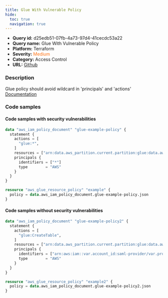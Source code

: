```yaml
---
title: Glue With Vulnerable Policy
hide:
  toc: true
  navigation: true
---
```


<style>
  .highlight .hll {
    background-color: #ff171742;
  }
  .md-content {
    max-width: 1100px;
    margin: 0 auto;
  }
</style>

-   **Query id:** d25edb51-07fb-4a73-97d4-41cecdc53a22
-   **Query name:** Glue With Vulnerable Policy
-   **Platform:** Terraform
-   **Severity:** <span style="color:#ff7213">Medium</span>
-   **Category:** Access Control
-   **URL:** [Github](https://github.com/Checkmarx/kics/tree/master/assets/queries/terraform/aws/glue_with_vulnerable_policy)

### Description
Glue policy should avoid wildcard in 'principals' and 'actions'<br>
[Documentation](https://registry.terraform.io/providers/hashicorp/aws/latest/docs/resources/glue_resource_policy#policy)

### Code samples
#### Code samples with security vulnerabilities
```tf title="Positive test num. 1 - tf file" hl_lines="15"
data "aws_iam_policy_document" "glue-example-policy" {
  statement {
    actions = [
      "glue:*",
    ]
    resources = ["arn:data.aws_partition.current.partition:glue:data.aws_region.current.name:data.aws_caller_identity.current.account_id:*"]
    principals {
      identifiers = ["*"]
      type        = "AWS"
    }
  }
}

resource "aws_glue_resource_policy" "example" {
  policy = data.aws_iam_policy_document.glue-example-policy.json
}

```


#### Code samples without security vulnerabilities
```tf title="Negative test num. 1 - tf file"
data "aws_iam_policy_document" "glue-example-policy2" {
  statement {
    actions = [
      "glue:CreateTable",
    ]
    resources = ["arn:data.aws_partition.current.partition:glue:data.aws_region.current.name:data.aws_caller_identity.current.account_id:*"]
    principals {
      identifiers = ["arn:aws:iam::var.account_id:saml-provider/var.provider_name"]
      type        = "AWS"
    }
  }
}

resource "aws_glue_resource_policy" "example2" {
  policy = data.aws_iam_policy_document.glue-example-policy2.json
}

```

